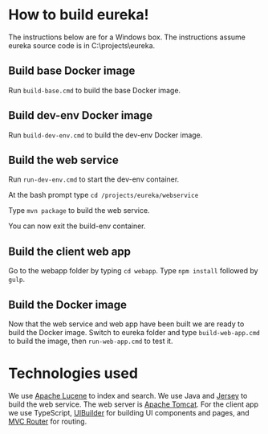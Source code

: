 # How to build eureka!

The instructions below are for a Windows box. The instructions assume eureka source code is in C:\projects\eureka.

## Build base Docker image

Run ```build-base.cmd``` to build the base Docker image.

## Build dev-env Docker image

Run ```build-dev-env.cmd``` to build the dev-env Docker image.

## Build the web service

Run ```run-dev-env.cmd``` to start the dev-env container.

At the bash prompt type ```cd /projects/eureka/webservice```

Type ```mvn package``` to build the web service.

You can now exit the build-env container.

## Build the client web app

Go to the webapp folder by typing ```cd webapp```. Type ```npm install``` followed by ```gulp```.

## Build the Docker image

Now that the web service and web app have been built we are ready to build the Docker image. Switch to eureka folder and type ```build-web-app.cmd``` to build the image, then ```run-web-app.cmd``` to test it.

# Technologies used

We use [Apache Lucene](https://lucene.apache.org/) to index and search. We use Java and [Jersey](https://jersey.github.io/) to build the web service. The web server is [Apache Tomcat](http://tomcat.apache.org/). For the client app we use TypeScript, [UIBuilder](https://github.com/wisercoder/uibuilder) for building UI components and pages, and [MVC Router](https://github.com/Rajeev-K/mvc-router) for routing.
